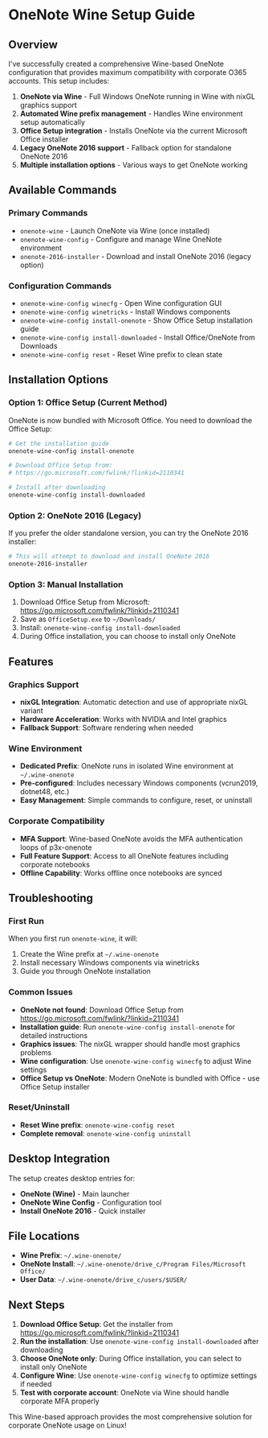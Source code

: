 # OneNote Wine Setup Guide

## Overview

I've successfully created a comprehensive Wine-based OneNote configuration that provides maximum compatibility with corporate O365 accounts. This setup includes:

1. **OneNote via Wine** - Full Windows OneNote running in Wine with nixGL graphics support
2. **Automated Wine prefix management** - Handles Wine environment setup automatically
3. **Office Setup integration** - Installs OneNote via the current Microsoft Office installer
4. **Legacy OneNote 2016 support** - Fallback option for standalone OneNote 2016
5. **Multiple installation options** - Various ways to get OneNote working

## Available Commands

### Primary Commands
- `onenote-wine` - Launch OneNote via Wine (once installed)
- `onenote-wine-config` - Configure and manage Wine OneNote environment
- `onenote-2016-installer` - Download and install OneNote 2016 (legacy option)

### Configuration Commands
- `onenote-wine-config winecfg` - Open Wine configuration GUI
- `onenote-wine-config winetricks` - Install Windows components
- `onenote-wine-config install-onenote` - Show Office Setup installation guide
- `onenote-wine-config install-downloaded` - Install Office/OneNote from Downloads
- `onenote-wine-config reset` - Reset Wine prefix to clean state

## Installation Options

### Option 1: Office Setup (Current Method)
OneNote is now bundled with Microsoft Office. You need to download the Office Setup:

```bash
# Get the installation guide
onenote-wine-config install-onenote

# Download Office Setup from:
# https://go.microsoft.com/fwlink/?linkid=2110341

# Install after downloading
onenote-wine-config install-downloaded
```

### Option 2: OneNote 2016 (Legacy)
If you prefer the older standalone version, you can try the OneNote 2016 installer:

```bash
# This will attempt to download and install OneNote 2016
onenote-2016-installer
```

### Option 3: Manual Installation
1. Download Office Setup from Microsoft: https://go.microsoft.com/fwlink/?linkid=2110341
2. Save as `OfficeSetup.exe` to `~/Downloads/`
3. Install: `onenote-wine-config install-downloaded`
4. During Office installation, you can choose to install only OneNote

## Features

### Graphics Support
- **nixGL Integration**: Automatic detection and use of appropriate nixGL variant
- **Hardware Acceleration**: Works with NVIDIA and Intel graphics
- **Fallback Support**: Software rendering when needed

### Wine Environment
- **Dedicated Prefix**: OneNote runs in isolated Wine environment at `~/.wine-onenote`
- **Pre-configured**: Includes necessary Windows components (vcrun2019, dotnet48, etc.)
- **Easy Management**: Simple commands to configure, reset, or uninstall

### Corporate Compatibility
- **MFA Support**: Wine-based OneNote avoids the MFA authentication loops of p3x-onenote
- **Full Feature Support**: Access to all OneNote features including corporate notebooks
- **Offline Capability**: Works offline once notebooks are synced

## Troubleshooting

### First Run
When you first run `onenote-wine`, it will:
1. Create the Wine prefix at `~/.wine-onenote`
2. Install necessary Windows components via winetricks
3. Guide you through OneNote installation

### Common Issues
- **OneNote not found**: Download Office Setup from https://go.microsoft.com/fwlink/?linkid=2110341
- **Installation guide**: Run `onenote-wine-config install-onenote` for detailed instructions
- **Graphics issues**: The nixGL wrapper should handle most graphics problems
- **Wine configuration**: Use `onenote-wine-config winecfg` to adjust Wine settings
- **Office Setup vs OneNote**: Modern OneNote is bundled with Office - use Office Setup installer

### Reset/Uninstall
- **Reset Wine prefix**: `onenote-wine-config reset`
- **Complete removal**: `onenote-wine-config uninstall`

## Desktop Integration

The setup creates desktop entries for:
- **OneNote (Wine)** - Main launcher
- **OneNote Wine Config** - Configuration tool
- **Install OneNote 2016** - Quick installer

## File Locations
- **Wine Prefix**: `~/.wine-onenote/`
- **OneNote Install**: `~/.wine-onenote/drive_c/Program Files/Microsoft Office/`
- **User Data**: `~/.wine-onenote/drive_c/users/$USER/`

## Next Steps

1. **Download Office Setup**: Get the installer from https://go.microsoft.com/fwlink/?linkid=2110341
2. **Run the installation**: Use `onenote-wine-config install-downloaded` after downloading
3. **Choose OneNote only**: During Office installation, you can select to install only OneNote
4. **Configure Wine**: Use `onenote-wine-config winecfg` to optimize settings if needed
5. **Test with corporate account**: OneNote via Wine should handle corporate MFA properly

This Wine-based approach provides the most comprehensive solution for corporate OneNote usage on Linux!
